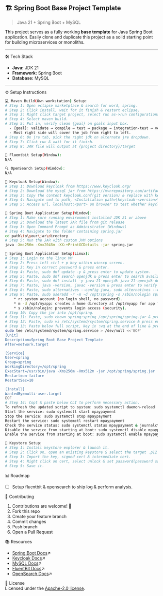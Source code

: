 ## 🏗️ Spring Boot Base Project Template

> Java 21 + Spring Boot + MySQL

This project serves as a fully working **base template** for Java Spring Boot application. Easily clone and duplicate this project as a solid starting point for building microservices or monoliths.

---

🛠 Tech Stack
- **Java:** JDK 21  
- **Framework:** Spring Boot  
- **Database:** MySQL 

---

⚙️ Setup Instructions

```bash
💻 Maven Build(Own workstation) Setup:
# Step 1: Open eclipse marketplace & search for word, spring.
# Step 2: Click install, wait for it finish & restart eclipse.
# Step 3: Right click target project, select run as->run configurations.
# Step 4: Select maven build.
# Step 5: Put in, verify clean {goal} on goals input box.
  - {goal}: validate → compile → test → package → integration-test → verify → install → deploy
  - Most right side will cover the job from right to left.
# Step 6: On jre tab, pick the right jdk on alternate jre dropdown.
# Step 7: Click run & wait for it finish.
# Step 8: JAR file will output at {project directory}/target

📡 Fluentbit Setup(Window):
N/A

🔍 OpenSearch Setup(Window):
N/A

🔐 Keycloak Setup(Window):
# Step 1: Download keycloak from https://www.keycloak.org/
# Step 2: Download the mysql jar from https://mvnrepository.com/artifact/com.mysql/mysql-connector-j & put at <Installation path>\keycloak-<version>\providers
# Step 3: Copy the content keycloak.conf(git version) & replace with keycloak.conf at path, <Installation path>\keycloak-<version>\conf.  
# Step 4: Navigate cmd to path, <Installation path>\keycloak-<version>\bin & run, kc.bat start --optimized
# Step 5: Access url, localhost:<port> on browser to test whether keycloak is accessible. For further setup, please refer to https://www.keycloak.org/guides.

🌱 Spring Boot Application Setup(Window):
# Step 1: Make sure running environment installed JDK 21 or above
# Step 2: Download the latest JAR file from git release
# Step 3: Open Command Prompt as Administrator (Windows)
# Step 4: Navigate to the folder containing spring.jar
cd path\to\your\jar\directory
# Step 5: Run the JAR with custom JVM options
java -Xms256m -Xmx2048m -XX:+PrintGCDetails -jar spring.jar

🌱 Spring Boot Application Setup(Linux):
# Step 1: Login to the linux VM
# Step 2: Press left ctrl + p key within winscp screen.
# Step 3: Key in correct password & press enter.
# Step 4: Paste, sudo dnf update -y & press enter to update system.
# Step 5: Paste, sudo dnf search openjdk & press enter to search available Java versions.
# Step 6: Paste, sudo dnf install -y java-21-openjdk java-21-openjdk-devel & press enter to install Java.
# Step 7: Paste, java -version, javac -version & press enter to verify Java version.
# Step 8: Paste, sudo alternatives --config java, sudo alternatives --config javac & press enter to configure which Java version to use if there are multiple of it.
# Step 9: Paste, sudo useradd -r -m -d /opt/spring -s /sbin/nologin spring & press enter.
	* r: system account (no login shell, no password).
	* m -d /opt/myapp: creates a home directory at /opt/myapp for app files.
	* s /sbin/nologin: prevents login access (security).
# Step 10: Copy the jar into /opt/spring.
# Step 11: Paste, sudo chown spring:spring /opt/spring/spring.jar & press enter.
# Step 12: Paste, sudo vi /etc/systemd/system/spring.service & press enter.
# Step 13: Paste below full script, key in :wq at the end of line & press enter. It will save as file.
sudo tee /etc/systemd/system/spring.service > /dev/null <<'EOF'
[Unit]
Description=Spring Boot Base Project Template
After=network.target

[Service]
User=spring
Group=spring
WorkingDirectory=/opt/spring
ExecStart=/usr/bin/java -Xms256m -Xmx512m -jar /opt/spring/spring.jar
Restart=on-failure
RestartSec=10

[Install]
WantedBy=multi-user.target
EOF
# Step 14: Copt & paste below CLI to perform necessary action.
To refresh the updated script to system: sudo systemctl daemon-reload
Start the service: sudo systemctl start mpaypayment
Stop the service: sudo systemctl stop mpaypayment
Restart the service: sudo systemctl restart mpaypayment
Check the service status: sudo systemctl status mpaypayment & journalctl -u mpaypayment -f
Disable the service from starting at boot: sudo systemctl disable mpaypayment
Enable the service from starting at boot: sudo systemctl enable mpaypayment

🔑 Keystore Setup:
# Step 1: Install keystore explorer & launch it. 
# Step 2: Click on, open an existing keystore & select the target .p12 file.
# Step 3: Import the key, signed cert & intermediate cert.
# Step 4: Right click on cert, select unlock & set password(password same as .p12 itself).
# Step 5: Save it.
```
📊 Roadmap<br>
- [ ] Setup fluentbit & opensearch to ship log & perform analysis.

🤝 Contributing<br>
1. Contributions are welcome! 🚀
2. Fork this repo
3. Create your feature branch
4. Commit changes
5. Push branch
6. Open a Pull Request

📚 Resources<br>
- [Spring Boot Docs](https://docs.spring.io/spring-boot/index.html)↗
- [Keycloak Docs](https://www.keycloak.org/documentation)↗
- [MySQL Docs](https://dev.mysql.com/doc/)↗
- [FluentBit Docs](https://docs.fluentbit.io/manual)↗
- [OpenSearch Docs](https://docs.opensearch.org/latest/)↗

📝 License<br>
Licensed under the [Apache-2.0 license](https://github.com/jleong94/spring?tab=Apache-2.0-1-ov-file).